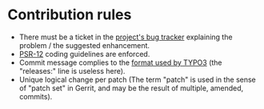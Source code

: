 # Contribution rules

- There must be a ticket in the [project's bug tracker](https://github.com/xperseguers/t3ext-ig_ldap_sso_auth/issues)
  explaining the problem / the suggested enhancement.
- [PSR-12](https://www.php-fig.org/psr/psr-12/) coding guidelines are enforced.
- Commit message complies to the [format used by TYPO3](https://docs.typo3.org/m/typo3/guide-contributionworkflow/main/en-us/Appendix/CommitMessage.html)
  (the "releases:" line is useless here).
- Unique logical change per patch (The term "patch" is used in the sense of
  "patch set" in Gerrit, and may be the result of multiple, amended, commits).

